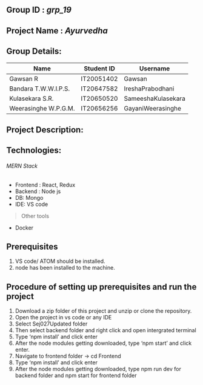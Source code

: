 ## Group ID : _grp_19_

## Project Name : _Ayurvedha_

## Group Details:

| Name                 | Student ID | Username           |
| -------------------- | ---------- | ------------------ |
| Gawsan R             | IT20051402 | Gawsan             |
| Bandara T.W.W.I.P.S. | IT20647582 | IreshaPrabodhani   |
| Kulasekara S.R.      | IT20650520 | SameeshaKulasekara |
| Weerasinghe W.P.G.M. | IT20656256 | GayaniWeerasinghe  |

## Project Description:



## Technologies:

###### MERN Stack

- Frontend : React, Redux
- Backend : Node js
- DB: Mongo
- IDE: VS code

> Other tools


- Docker

## Prerequisites

1. VS code/ ATOM should be installed.
2. node has been installed to the machine.

## Procedure of setting up prerequisites and run the project

1. Download a zip folder of this project and unzip or clone the repository.
2. Open the project in vs code or any IDE
3. Select Sej027Updated folder
4. Then select backend folder and right click and open intergrated terminal
5. Type ‘npm install’ and click enter
6. After the node modules getting downloaded, type ‘npm start’ and click enter.
7. Navigate to frontend folder -> cd Frontend
8. Type ‘npm install’ and click enter
9. After the node modules getting downloaded, type npm run dev for backend folder and npm start for frontend folder
